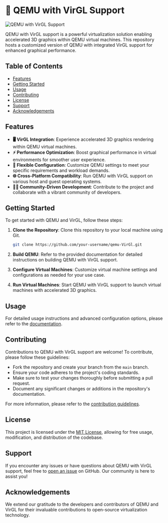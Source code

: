 # 🚀 QEMU with VirGL Support

![QEMU with VirGL Support]([https://your-repository-image-url](https://images-wixmp-ed30a86b8c4ca887773594c2.wixmp.com/f/2cc61f89-aa16-4ec1-86ad-8b18cacef76a/dgv3zid-55a0deeb-dd46-4863-87b3-9bb96e3dc5b8.png?token=eyJ0eXAiOiJKV1QiLCJhbGciOiJIUzI1NiJ9.eyJzdWIiOiJ1cm46YXBwOjdlMGQxODg5ODIyNjQzNzNhNWYwZDQxNWVhMGQyNmUwIiwiaXNzIjoidXJuOmFwcDo3ZTBkMTg4OTgyMjY0MzczYTVmMGQ0MTVlYTBkMjZlMCIsIm9iaiI6W1t7InBhdGgiOiJcL2ZcLzJjYzYxZjg5LWFhMTYtNGVjMS04NmFkLThiMThjYWNlZjc2YVwvZGd2M3ppZC01NWEwZGVlYi1kZDQ2LTQ4NjMtODdiMy05YmI5NmUzZGM1YjgucG5nIn1dXSwiYXVkIjpbInVybjpzZXJ2aWNlOmZpbGUuZG93bmxvYWQiXX0.tdxBHitQO3a8jA9QWt8Gy7uIeq_BGMSftYvOekoWCzE))

QEMU with VirGL support is a powerful virtualization solution enabling accelerated 3D graphics within QEMU virtual machines. This repository hosts a customized version of QEMU with integrated VirGL support for enhanced graphical performance.

## Table of Contents

- [Features](#features)
- [Getting Started](#getting-started)
- [Usage](#usage)
- [Contributing](#contributing)
- [License](#license)
- [Support](#support)
- [Acknowledgements](#acknowledgements)

## Features

- **🖥️ VirGL Integration**: Experience accelerated 3D graphics rendering within QEMU virtual machines.
- **⚡ Performance Optimization**: Boost graphical performance in virtual environments for smoother user experience.
- **🔧 Flexible Configuration**: Customize QEMU settings to meet your specific requirements and workload demands.
- **🌐 Cross-Platform Compatibility**: Run QEMU with VirGL support on various host and guest operating systems.
- **👩‍💻 Community-Driven Development**: Contribute to the project and collaborate with a vibrant community of developers.

## Getting Started

To get started with QEMU and VirGL, follow these steps:

1. **Clone the Repository**: Clone this repository to your local machine using Git.
   ```bash
   git clone https://github.com/your-username/qemu-VirGl.git
   ```

2. **Build QEMU**: Refer to the provided documentation for detailed instructions on building QEMU with VirGL support.

3. **Configure Virtual Machines**: Customize virtual machine settings and configurations as needed for your use case.

4. **Run Virtual Machines**: Start QEMU with VirGL support to launch virtual machines with accelerated 3D graphics.

## Usage

For detailed usage instructions and advanced configuration options, please refer to the [documentation](docs/).

## Contributing

Contributions to QEMU with VirGL support are welcome! To contribute, please follow these guidelines:

- Fork the repository and create your branch from the `main` branch.
- Ensure your code adheres to the project's coding standards.
- Make sure to test your changes thoroughly before submitting a pull request.
- Document any significant changes or additions in the repository's documentation.

For more information, please refer to the [contribution guidelines](CONTRIBUTING.md).

## License

This project is licensed under the [MIT License](LICENSE), allowing for free usage, modification, and distribution of the codebase.

## Support

If you encounter any issues or have questions about QEMU with VirGL support, feel free to [open an issue](https://github.com/your-username/qemu-VirGl/issues) on GitHub. Our community is here to assist you!

## Acknowledgements

We extend our gratitude to the developers and contributors of QEMU and VirGL for their invaluable contributions to open-source virtualization technology.
